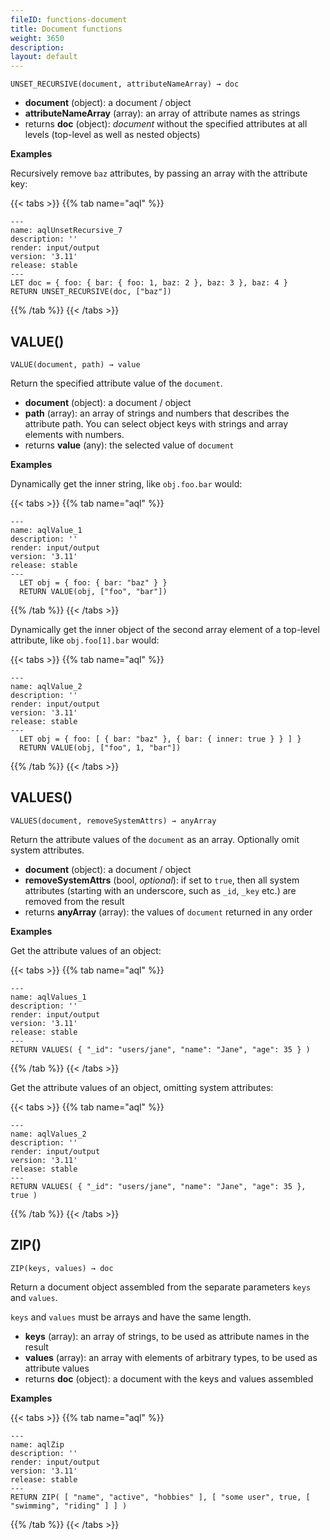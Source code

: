 ```yaml
---
fileID: functions-document
title: Document functions
weight: 3650
description: 
layout: default
---
```

`UNSET_RECURSIVE(document, attributeNameArray) → doc`

- **document** (object): a document / object
- **attributeNameArray** (array): an array of attribute names as strings
- returns **doc** (object): *document* without the specified attributes at
  all levels (top-level as well as nested objects)

**Examples**

Recursively remove `baz` attributes, by passing an array with the attribute key:

    
 {{< tabs >}}
{{% tab name="aql" %}}
```aql
---
name: aqlUnsetRecursive_7
description: ''
render: input/output
version: '3.11'
release: stable
---
LET doc = { foo: { bar: { foo: 1, baz: 2 }, baz: 3 }, baz: 4 }
RETURN UNSET_RECURSIVE(doc, ["baz"])
```
{{% /tab %}}
{{< /tabs >}}
 
    
    

## VALUE()

`VALUE(document, path) → value`

Return the specified attribute value of the `document`.

- **document** (object): a document / object
- **path** (array): an array of strings and numbers that describes the
  attribute path. You can select object keys with strings and array elements
  with numbers.
- returns **value** (any): the selected value of `document`

**Examples**

Dynamically get the inner string, like `obj.foo.bar` would:

    
 {{< tabs >}}
{{% tab name="aql" %}}
```aql
---
name: aqlValue_1
description: ''
render: input/output
version: '3.11'
release: stable
---
  LET obj = { foo: { bar: "baz" } }
  RETURN VALUE(obj, ["foo", "bar"])
```
{{% /tab %}}
{{< /tabs >}}
 
    
    

Dynamically get the inner object of the second array element of a top-level
attribute, like `obj.foo[1].bar` would:

    
 {{< tabs >}}
{{% tab name="aql" %}}
```aql
---
name: aqlValue_2
description: ''
render: input/output
version: '3.11'
release: stable
---
  LET obj = { foo: [ { bar: "baz" }, { bar: { inner: true } } ] }
  RETURN VALUE(obj, ["foo", 1, "bar"])
```
{{% /tab %}}
{{< /tabs >}}
 
    
    

## VALUES()

`VALUES(document, removeSystemAttrs) → anyArray`

Return the attribute values of the `document` as an array. Optionally omit
system attributes.

- **document** (object): a document / object
- **removeSystemAttrs** (bool, *optional*): if set to `true`, then all
  system attributes (starting with an underscore, such as `_id`, `_key` etc.)
  are removed from the result
- returns **anyArray** (array): the values of `document` returned in any order

**Examples**

Get the attribute values of an object:

    
 {{< tabs >}}
{{% tab name="aql" %}}
```aql
---
name: aqlValues_1
description: ''
render: input/output
version: '3.11'
release: stable
---
RETURN VALUES( { "_id": "users/jane", "name": "Jane", "age": 35 } )
```
{{% /tab %}}
{{< /tabs >}}
 
    
    

Get the attribute values of an object, omitting system attributes:

    
 {{< tabs >}}
{{% tab name="aql" %}}
```aql
---
name: aqlValues_2
description: ''
render: input/output
version: '3.11'
release: stable
---
RETURN VALUES( { "_id": "users/jane", "name": "Jane", "age": 35 }, true )
```
{{% /tab %}}
{{< /tabs >}}
 
    
    

## ZIP()

`ZIP(keys, values) → doc`

Return a document object assembled from the separate parameters `keys` and `values`.

`keys` and `values` must be arrays and have the same length.

- **keys** (array): an array of strings, to be used as attribute names in the result
- **values** (array): an array with elements of arbitrary types, to be used as
  attribute values
- returns **doc** (object): a document with the keys and values assembled

**Examples**

    
 {{< tabs >}}
{{% tab name="aql" %}}
```aql
---
name: aqlZip
description: ''
render: input/output
version: '3.11'
release: stable
---
RETURN ZIP( [ "name", "active", "hobbies" ], [ "some user", true, [ "swimming", "riding" ] ] )
```
{{% /tab %}}
{{< /tabs >}}
 
    
    

